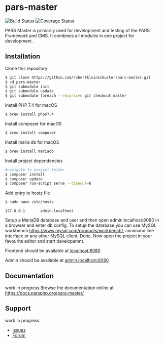 # pars-master

[![Build Status](https://travis-ci.com/pars/pars-master.svg?branch=master)](https://travis-ci.com/pars/pars-master)
[![Coverage Status](https://coveralls.io/repos/github/pars/pars-master/badge.svg?branch=master)](https://coveralls.io/github/pars/pars-master?branch=master)

PARS Master is primarily used for development and testing of the PARS Framework and CMS.
It combines all modules in one project for development.

## Installation

Clone this repository:
```bash
$ git clone https://github.com/robertkleinschuster/pars-master.git
$ cd pars-master
$ git submodule init
$ git submodule update
$ git submodule foreach --recursive git checkout master
```

Install PHP 7.4 for macOS
```bash
$ brew install php@7.4
```

Install composer for macOS
```bash
$ brew install composer
```

Install maria db for macOS
```bash
$ brew install mariadb
```

Install project dependencies
```bash
#navigate to project folder
$ composer install
$ composer update
$ composer run-script serve --timeout=0
```

Add entry to hosts file
```bash
$ sudo nano /etc/hosts
```
```
127.0.0.1       admin.localhost
```

Setup a MariaDB database and user and then open admin.localhost:8080 in a browser and enter db config.
To setup the database you can use MySQL workbench https://www.mysql.com/products/workbench/, command line interface or any other MySQL client.
Done. Now open the project in your favourite editor and start developemnt.

Frontend should be available at [localhost:8080](localhost:8080)

Admin should be available at [admin.localhost:8080](admin.localhost:8080)

## Documentation
work in progress
Browse the documentation online at https://docs.parsphp.org/pars-master/

## Support
work in progress
* [Issues](https://github.com/pars/pars-master/issues/)
* [Forum](https://discourse.parsphp.org/)
